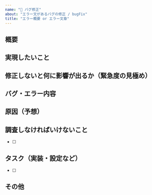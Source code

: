 ```yaml
---
name: "🐝 バグ修正"
about: "エラー文があるバグの修正 / bugFix"
title: "エラー概要 or エラー文章"
---
```


## 概要
<!-- エラーの内容と実現したいことの概要 -->

## 実現したいこと
<!-- 何をしたいか、どういう状態にしたいか -->

## 修正しないと何に影響が出るか（緊急度の見極め）
<!-- AをしないとBとCに影響がでる、AをしないとBの作業ができない、など -->

## バグ・エラー内容
<!-- エラー文、画像など -->

## 原因（予想）
<!-- 予想を書いて調査していく -->

## 調査しなければいけないこと
<!-- issueを書く時点でわかれば記述 -->
- [ ] 

## タスク（実装・設定など）
<!-- issueを書く時点でわかれば記述 -->
- [ ] 

## その他